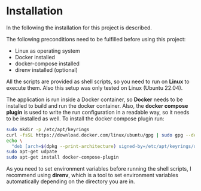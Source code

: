 # Installation
In the following the installation for this project is described.

The following preconditions need to be fulfilled before using this project:

* Linux as operating system
* Docker installed
* docker-compose installed
* direnv installed (optional)

All the scripts are provided as shell scripts, so you need to run on **Linux** to execute them. Also this setup was only tested on Linux (Ubuntu 22.04).

The application is run inside a Docker container, so **Docker** needs to be installed to build and run the docker container. Also, the **docker compose plugin** is used to write the run configuration in a readable way, so it needs to be installed as well.
To install the docker compose plugin run:

```bash
sudo mkdir -p /etc/apt/keyrings
curl -fsSL https://download.docker.com/linux/ubuntu/gpg | sudo gpg --dearmor -o /etc/apt/keyrings/docker.gpg
echo \
  "deb [arch=$(dpkg --print-architecture) signed-by=/etc/apt/keyrings/docker.gpg] https://download.docker.com/linux/ubuntu $(lsb_release -cs) stable" | sudo tee /etc/apt/sources.list.d/docker.list > /dev/null
sudo apt-get udpate
sudo apt-get install docker-compose-plugin
```

As you need to set environment variables before running the shell scripts, I recommend using **direnv**, which is a tool to set environment variables automatically depending on the directory you are in.
